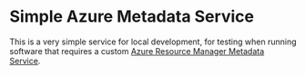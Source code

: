 # Simple Azure Metadata Service

This is a very simple service for local development, for testing when running software that requires a custom [Azure Resource Manager Metadata Service](https://westeurope.management.azure.com/metadata/endpoints?api-version=2022-09-01).
